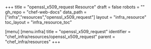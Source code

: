 +++
title = "openssl_x509_request Resource"
draft = false
robots = ""
gh_repo = "chef-web-docs"
data_path = ["infra","resources","openssl_x509_request"]
layout = "infra_resource"
toc_layout = "infra_resource_toc"

[menu]
  [menu.infra]
    title = "openssl_x509_request"
    identifier = "chef_infra/resources/openssl_x509_request"
    parent = "chef_infra/resources"
+++

<!-- The contents of this page are automatically generated from the openssl_x509_request.yaml file in the data directory. -->
<!-- To suggest a change, edit the https://github.com/chef/chef/blob/main/lib/chef/resource/openssl_x509_request.rb file
      and submit a pull request to the https://github.com/chef/chef repository. -->
